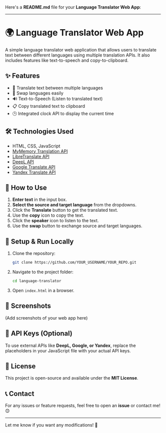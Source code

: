 Here's a **README.md** file for your **Language Translator Web App**:  

---

# 🌍 Language Translator Web App  

A simple language translator web application that allows users to translate text between different languages using multiple translation APIs. It also includes features like text-to-speech and copy-to-clipboard.

## ✨ Features  
- 🔄 Translate text between multiple languages  
- 🔁 Swap languages easily  
- 🔊 Text-to-Speech (Listen to translated text)  
- 📋 Copy translated text to clipboard  
- 🕒 Integrated clock API to display the current time  

## 🛠️ Technologies Used  
- HTML, CSS, JavaScript  
- [MyMemory Translation API](https://mymemory.translated.net/)  
- [LibreTranslate API](https://libretranslate.com/)  
- [DeepL API](https://www.deepl.com/)  
- [Google Translate API](https://cloud.google.com/translate/)  
- [Yandex Translate API](https://translate.yandex.com/developers)  

## 🚀 How to Use  
1. **Enter text** in the input box.  
2. **Select the source and target language** from the dropdowns.  
3. Click the **Translate** button to get the translated text.  
4. Use the **copy** icon to copy the text.  
5. Click the **speaker** icon to listen to the text.  
6. Use the **swap** button to exchange source and target languages.  

## 📌 Setup & Run Locally  
1. Clone the repository:  
   ```sh
   git clone https://github.com/YOUR_USERNAME/YOUR_REPO.git
   ```
2. Navigate to the project folder:  
   ```sh
   cd language-translator
   ```
3. Open `index.html` in a browser.  

## 📸 Screenshots  
(Add screenshots of your web app here)

## 🔑 API Keys (Optional)  
To use external APIs like **DeepL, Google, or Yandex**, replace the placeholders in your JavaScript file with your actual API keys.

## 📜 License  
This project is open-source and available under the **MIT License**.  

## 📞 Contact  
For any issues or feature requests, feel free to open an **issue** or contact me! 😊  

---

Let me know if you want any modifications! 🚀
